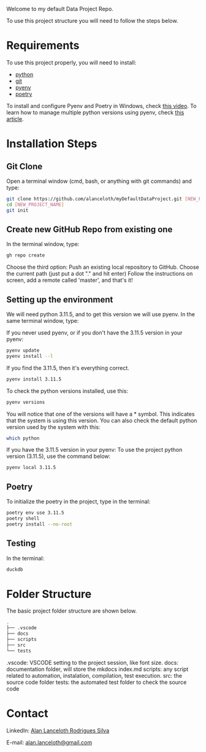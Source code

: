 
Welcome to my default Data Project Repo.

To use this project structure you will need to follow the steps below.

# Requirements
To use this project properly, you will need to install:
- [python](https://www.python.org/downloads/)
- [git](https://git-scm.com/downloads)
- [pyenv](https://pypi.org/project/pyenv/)
- [poetry](https://python-poetry.org/)

To install and configure Pyenv and Poetry in Windows, check [this video](https://www.youtube.com/watch?v=547Jr26duHQ&pp=ygUgaG93IHRvIGluc3RhbGwgcG9ldHJ5IGluIHdpbmRvd3M%3D).
To learn how to manage multiple python versions using pyenv, check [this article](https://realpython.com/intro-to-pyenv/).

# Installation Steps

## Git Clone
Open a terminal window (cmd, bash, or anything with git commands) and type:
```bash
git clone https://github.com/alanceloth/myDefaultDataProject.git [NEW_PROJECT_NAME]
cd [NEW_PROJECT_NAME]
git init
```

## Create new GitHub Repo from existing one
In the terminal window, type:
```bash
gh repo create
```
Choose the third option: Push an existing local repository to GitHub.
Choose the current path (just put a dot "." and hit enter)
Follow the instructions on screen, add a remote called 'master', and that's it!

## Setting up the environment
We will need python 3.11.5, and to get this version we will use pyenv.
In the same terminal window, type:

If you never used pyenv, or if you don't have the 3.11.5 version in your pyenv:
```bash
pyenv update
pyenv install --l
```

If you find the 3.11.5, then it's everything correct.
```bash
pyenv install 3.11.5
```

To check the python versions installed, use this:
```bash
pyenv versions
```

You will notice that one of the versions will have a * symbol. This indicates that the system is using this version.
You can also check the default python version used by the system with this:
```bash
which python
```

If you have the 3.11.5 version in your pyenv:
To use the project python version (3.11.5), use the command below:
```bash
pyenv local 3.11.5
```

## Poetry

To initialize the poetry in the project, type in the terminal:
```bash
poetry env use 3.11.5
poetry shell
poetry install --no-root
```

## Testing

In the terminal:
```bash
duckdb
```

# Folder Structure

The basic project folder structure are shown below.
```bash
.
├── .vscode
├── docs
├── scripts
├── src
└── tests
```

.vscode: VSCODE setting to the project session, like font size.
docs: documentation folder, will store the mkdocs index.md
scripts: any script related to automation, instalation, compilation, test execution.
src: the source code folder
tests: the automated test folder to check the source code


# Contact

LinkedIn: [Alan Lanceloth Rodrigues Silva](https://www.linkedin.com/in/alanlanceloth/)

E-mail: [alan.lanceloth@gmail.com](mailto:alan.lanceloth@gmail.com)
